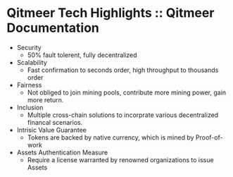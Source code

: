 # Qitmeer Tech Highlights :: Qitmeer Documentation

* Security
  * 50% fault tolerent, fully decentralized
* Scalability
  * Fast confirmation to seconds order, high throughput to thousands order
* Fairness
  * Not obliged to join mining pools, contribute more mining power, gain more return.
* Inclusion
  * Multiple cross-chain solutions to incorprate various decentralized financal scenarios.
* Intrisic Value Guarantee
  * Tokens are backed by native currency, which is mined by Proof-of-work
* Assets Authentication Measure
  * Require a license warranted by renowned organizations to issue Assets

